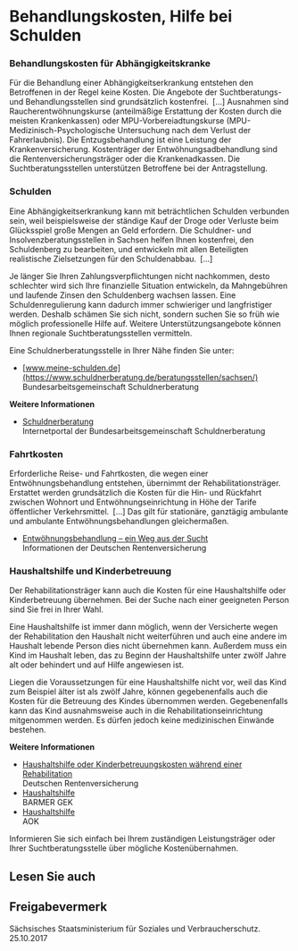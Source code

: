 # Behandlungskosten, Hilfe bei Schulden

### Behandlungskosten für Abhängigkeitskranke

Für die Behandlung einer Abhängigkeitserkrankung entstehen den Betroffenen in der Regel keine Kosten. Die Angebote der Suchtberatungs- und Behandlungsstellen sind grundsätzlich kostenfrei. [...] Ausnahmen sind Raucherentwöhnungskurse (anteilmäßige Erstattung der Kosten durch die meisten Krankenkassen) oder MPU-Vorbereiadtungskurse (MPU- Medizinisch-Psychologische Untersuchung nach dem Verlust der Fahrerlaubnis). Die Entzugsbehandlung ist eine Leistung der Krankenversicherung. Kostenträger der Entwöhnungsadbehandlung sind die Rentenversicherungsträger oder die Krankenadkassen. Die Suchtberatungsstellen unterstützen Betroffene bei der Antragstellung.

### Schulden

Eine Abhängigkeitserkrankung kann mit beträchtlichen Schulden verbunden sein, weil beispielsweise der ständige Kauf der Droge oder Verluste beim Glücksspiel große Mengen an Geld erfordern. Die Schuldner- und Insolvenzberatungsstellen in Sachsen helfen Ihnen kostenfrei, den Schuldenberg zu bearbeiten, und entwickeln mit allen Beteiligten realistische Zielsetzungen für den Schuldenabbau. [...]

Je länger Sie Ihren Zahlungsverpflichtungen nicht nachkommen, desto schlechter wird sich Ihre finanzielle Situation entwickeln, da Mahngebühren und laufende Zinsen den Schuldenberg wachsen lassen. Eine Schuldenregulierung kann dadurch immer schwieriger und langfristiger werden. Deshalb schämen Sie sich nicht, sondern suchen Sie so früh wie möglich professionelle Hilfe auf. Weitere Unterstützungsangebote können Ihnen regionale Suchtberatungsstellen vermitteln.

Eine Schuldnerberatungsstelle in Ihrer Nähe finden Sie unter:

* [www.meine-schulden.de](https://www.schuldnerberatung.de/beratungsstellen/sachsen/)  
  Bundesarbeitsgemeinschaft Schuldnerberatung

**Weitere Informationen**

* [Schuldnerberatung](http://www.bag-sb.de/)  
  Internetportal der Bundesarbeitsgemeinschaft Schuldnerberatung

### Fahrtkosten

Erforderliche Reise- und Fahrtkosten, die wegen einer Entwöhnungsbehandlung entstehen, übernimmt der Rehabilitationsträger. Erstattet werden grundsätzlich die Kosten für die Hin- und Rückfahrt zwischen Wohnort und Entwöhnungseinrichtung in Höhe der Tarife öffentlicher Verkehrsmittel. [...] Das gilt für stationäre, ganztägig ambulante und ambulante Entwöhnungsbehandlungen gleichermaßen.

* [Entwöhnungsbehandlung – ein Weg aus der Sucht](http://www.deutsche-rentenversicherung.de/Rheinland/de/Navigation/2_Rente_Reha/02_Reha/02_leistungen/04_entwoehnungsbehandlung_node.html)  
  Informationen der Deutschen Rentenversicherung

### Haushaltshilfe und Kinderbetreuung

Der Rehabilitationsträger kann auch die Kosten für eine Haushaltshilfe oder Kinderbetreuung übernehmen. Bei der Suche nach einer geeigneten Person sind Sie frei in Ihrer Wahl.

Eine Haushaltshilfe ist immer dann möglich, wenn der Versicherte wegen der Rehabilitation den Haushalt nicht weiterführen und auch eine andere im Haushalt lebende Person dies nicht übernehmen kann. Außerdem muss ein Kind im Haushalt leben, das zu Beginn der Haushaltshilfe unter zwölf Jahre alt oder behindert und auf Hilfe angewiesen ist.

Liegen die Voraussetzungen für eine Haushaltshilfe nicht vor, weil das Kind zum Beispiel älter ist als zwölf Jahre, können gegebenenfalls auch die Kosten für die Betreuung des Kindes übernommen werden. Gegebenenfalls kann das Kind ausnahmsweise auch in die Rehabilitationseinrichtung mitgenommen werden. Es dürfen jedoch keine medizinischen Einwände bestehen.

**Weitere Informationen**

* [Haushaltshilfe oder Kinderbetreuungskosten während einer Rehabilitation](http://www.deutsche-rentenversicherung.de/Allgemein/de/Inhalt/2_Rente_Reha/02_reha/02_leistungen/allgemeines/haushaltshilfe.html)  
  Deutschen Rentenversicherung
* [Haushaltshilfe](https://www.barmer.de/unsere-leistungen/leistungen-a-z/beratung-und-hilfen/haushaltshilfe)  
  BARMER GEK
* [Haushaltshilfe](https://www.aok.de/pk/uni/inhalt/haushaltshilfe-1/ "AOK: Rubrik \"Haushaltshilfe\"")  
  AOK

Informieren Sie sich einfach bei Ihrem zuständigen Leistungsträger oder Ihrer Suchtberatungsstelle über mögliche Kostenübernahmen.

## Lesen Sie auch

## Freigabevermerk

Sächsisches Staatsministerium für Soziales und Verbraucherschutz. 25.10.2017
